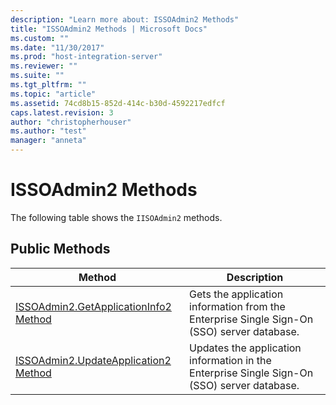 ```yaml
---
description: "Learn more about: ISSOAdmin2 Methods"
title: "ISSOAdmin2 Methods | Microsoft Docs"
ms.custom: ""
ms.date: "11/30/2017"
ms.prod: "host-integration-server"
ms.reviewer: ""
ms.suite: ""
ms.tgt_pltfrm: ""
ms.topic: "article"
ms.assetid: 74cd8b15-852d-414c-b30d-4592217edfcf
caps.latest.revision: 3
author: "christopherhouser"
ms.author: "test"
manager: "anneta"
---
```

# ISSOAdmin2 Methods
The following table shows the `IISOAdmin2` methods.  
  
## Public Methods  
  
|Method|Description|  
|------------|-----------------|  
|[ISSOAdmin2.GetApplicationInfo2 Method](../esso/issoadmin2-getapplicationinfo2-method.md)|Gets the application information from the Enterprise Single Sign-On (SSO) server database.|  
|[ISSOAdmin2.UpdateApplication2 Method](../esso/issoadmin2-updateapplication2-method.md)|Updates the application information in the Enterprise Single Sign-On (SSO) server database.|
